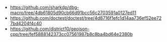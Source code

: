 -   https://github.com/sharkdp/dbg-macro/tree/4db61805d90cb66d91bcc56c2703591a0127ed11
-   https://github.com/doctest/doctest/tree/4d8716f1efc1d14aa736ef52ee727bd4204f4c40
-   https://github.com/district10/geojson-cpp/tree/fef5888142373cc07561987b8c8ba4bd64e2380b
